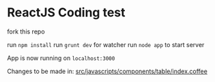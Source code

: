 # ReactJS Coding test

fork this repo

run `npm install`
run `grunt dev` for watcher
run `node app` to start server

App is now running on `localhost:3000`

Changes to be made in: [src/javascripts/components/table/index.coffee](https://github.com/samternent/frontend-coding-test/blob/master/src/javascripts/components/table/index.coffee)

